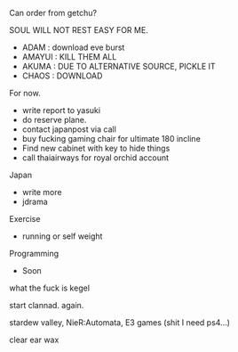 Can order from getchu?

SOUL WILL NOT REST EASY FOR ME.
- ADAM : download eve burst
- AMAYUI : KILL THEM ALL
- AKUMA : DUE TO ALTERNATIVE SOURCE, PICKLE IT
- CHAOS : DOWNLOAD

For now.
- write report to yasuki
- do reserve plane.
- contact japanpost via call
- buy fucking gaming chair for ultimate 180 incline
- Find new cabinet with key to hide things
- call thaiairways for royal orchid account

Japan
- write more
- jdrama

Exercise
- running or self weight

Programming
- Soon

what the fuck is kegel

start clannad. again.

stardew valley, 
NieR:Automata,
E3 games (shit I need ps4...)

clear ear wax
